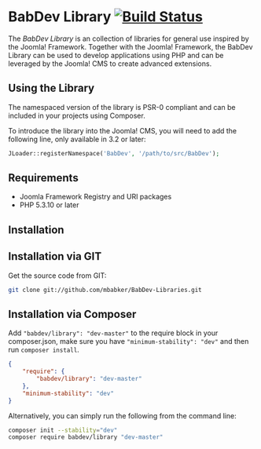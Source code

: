 BabDev Library [![Build Status](https://travis-ci.org/mbabker/BabDev-Libraries.png?branch=master)](https://travis-ci.org/mbabker/BabDev-Libraries)
===============

The *BabDev Library* is an collection of libraries for general use inspired by the Joomla! Framework.  Together with the Joomla! Framework, the BabDev Library can be used to develop applications
using PHP and can be leveraged by the Joomla! CMS to create advanced extensions.


Using the Library
------------
The namespaced version of the library is PSR-0 compliant and can be included in your projects using Composer.

To introduce the library into the Joomla! CMS, you will need to add the following line, only available in 3.2 or later:

```php
JLoader::registerNamespace('BabDev', '/path/to/src/BabDev');
```

Requirements
------------

* Joomla Framework Registry and URI packages
* PHP 5.3.10 or later


Installation
------------

## Installation via GIT

Get the source code from GIT:

```sh
git clone git://github.com/mbabker/BabDev-Libraries.git
```

## Installation via Composer

Add `"babdev/library": "dev-master"` to the require block in your composer.json, make sure you have `"minimum-stability": "dev"` and then run `composer install`.

```json
{
	"require": {
		"babdev/library": "dev-master"
	},
	"minimum-stability": "dev"
}
```

Alternatively, you can simply run the following from the command line:

```sh
composer init --stability="dev"
composer require babdev/library "dev-master"
```
